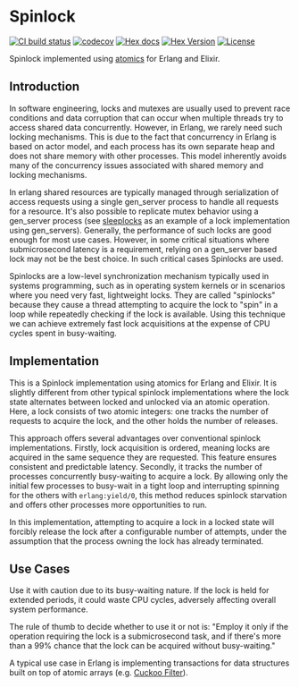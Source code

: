 # Spinlock

[![CI build status](https://github.com/farhadi/spinlock/workflows/CI/badge.svg)](https://github.com/farhadi/spinlock/actions?query=workflow%3ACI)
[![codecov](https://codecov.io/gh/farhadi/spinlock/branch/main/graph/badge.svg)](https://codecov.io/gh/farhadi/spinlock)
[![Hex docs](http://img.shields.io/badge/hex.pm-docs-green.svg?style=flat)](https://hexdocs.pm/spinlock)
[![Hex Version](http://img.shields.io/hexpm/v/spinlock.svg?style=flat)](https://hex.pm/packages/spinlock)
[![License](http://img.shields.io/hexpm/l/spinlock.svg?style=flat)](https://github.com/farhadi/spinlock/blob/master/LICENSE)

Spinlock implemented using [atomics](https://erlang.org/doc/man/atomics.html) for Erlang and Elixir.

## Introduction

In software engineering, locks and mutexes are usually used to prevent race conditions and
data corruption that can occur when multiple threads try to access shared data concurrently.
However, in Erlang, we rarely need such locking mechanisms. This is due to the fact that
concurrency in Erlang is based on actor model, and each process has its own separate heap
and does not share memory with other processes. This model inherently avoids many of the
concurrency issues associated with shared memory and locking mechanisms.

In erlang shared resources are typically managed through serialization of access requests
using a single gen_server process to handle all requests for a resource. It's also possible
to replicate mutex behavior using a gen_server process (see [sleeplocks](https://github.com/whitfin/sleeplocks)
as an example of a lock implementation using gen_servers). Generally, the performance of
such locks are good enough for most use cases. However, in some critical situations where
submicrosecond latency is a requirement, relying on a gen_server based lock may not be the
best choice. In such critical cases Spinlocks are used.

Spinlocks are a low-level synchronization mechanism typically used in systems programming,
such as in operating system kernels or in scenarios where you need very fast, lightweight locks.
They are called "spinlocks" because they cause a thread attempting to acquire the lock to "spin"
in a loop while repeatedly checking if the lock is available. Using this technique we can
achieve extremely fast lock acquisitions at the expense of CPU cycles spent in busy-waiting.

## Implementation

This is a Spinlock implementation using atomics for Erlang and Elixir. It is slightly different
from other typical spinlock implementations where the lock state alternates between locked and
unlocked via an atomic operation. Here, a lock consists of two atomic integers: one tracks
the number of requests to acquire the lock, and the other holds the number of releases.

This approach offers several advantages over conventional spinlock implementations. Firstly,
lock acquisition is ordered, meaning locks are acquired in the same sequence they are requested.
This feature ensures consistent and predictable latency. Secondly, it tracks the number of
processes concurrently busy-waiting to acquire a lock. By allowing only the initial few processes
to busy-wait in a tight loop and interrupting spinning for the others with `erlang:yield/0`,
this method reduces spinlock starvation and offers other processes more opportunities to run.

In this implementation, attempting to acquire a lock in a locked state will forcibly release
the lock after a configurable number of attempts, under the assumption that the process owning
the lock has already terminated.

## Use Cases

Use it with caution due to its busy-waiting nature. If the lock is held for extended periods,
it could waste CPU cycles, adversely affecting overall system performance.

The rule of thumb to decide whether to use it or not is: "Employ it only if the operation
requiring the lock is a submicrosecond task, and if there's more than a 99% chance that the
lock can be acquired without busy-waiting."

A typical use case in Erlang is implementing transactions for data structures built on top of
atomic arrays (e.g. [Cuckoo Filter](http://github.com/farhadi/cuckoo_filter)).
